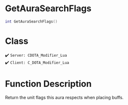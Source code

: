 # GetAuraSearchFlags
```lua
int GetAuraSearchFlags()
```
# Class
✔️ `Server: CDOTA_Modifier_Lua`  
✔️ `Client: C_DOTA_Modifier_Lua`  

# Function Description
Return the unit flags this aura respects when placing buffs.
